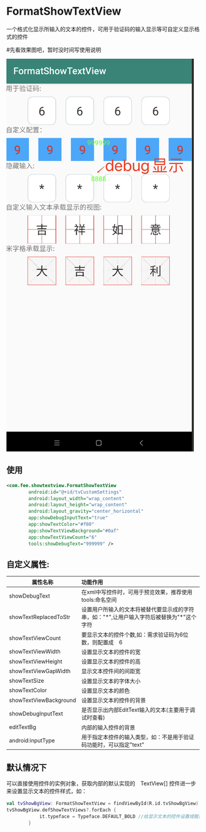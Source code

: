# FormatShowTextView
一个格式化显示所输入的文本的控件，可用于验证码的输入显示等可自定义显示格式的控件

#先看效果图吧，暂时没时间写使用说明

![使用控件效果图](https://github.com/Lyphy999/FormatShowTextView/blob/master/arts/demo1.png)

## 使用

```xml
<com.fee.showtextview.FormatShowTextView
        android:id="@+id/tvCustomSettings"
        android:layout_width="wrap_content"
        android:layout_height="wrap_content"
        android:layout_gravity="center_horizontal"
        app:showDebugInputText="true"
        app:showTextColor="#f00"
        app:showTextViewBackground="#0af"
        app:showTextViewCount="6"
        tools:showDebugText="999999" />
```

## 自定义属性:

| 属性名称               | 功能作用                                                     |
| ---------------------- | :----------------------------------------------------------- |
| showDebugText          | 在xml中写控件时，可用于预览效果，推荐使用 tools:命名空间     |
| showTextReplacedToStr  | 设置用户所输入的文本将被替代要显示成的字符串，如："*",让用户输入字符后被替换为"\*"这个字符 |
| showTextViewCount      | 要显示文本的控件个数,如：需求验证码为6位数，则配置成　6      |
| showTextViewWidth      | 设置显示文本的控件的宽                                       |
| showTextViewHeight     | 设置显示文本的控件的高                                       |
| showTextViewGapWidth   | 显示文本控件间的间距宽                                       |
| showTextSize           | 设置显示文本的字体大小                                       |
| showTextColor          | 设置显示文本的颜色                                           |
| showTextViewBackground | 设置显示文本的控件的背景                                     |
| showDebugInputText     | 是否显示出内部EditText输入的文本(主要用于调试时查看)         |
| editTextBg             | 内部的输入控件的背景                                         |
| android:inputType      | 用于指定本控件的输入类型，如：不是用于验证码功能时，可以指定"text" |

## 默认情况下

可以直接使用控件的实例对象，获取内部的默认实现的　TextView[] 控件进一步来设置显示文本的控件样式，如：

```kotlin
val tvShowBgView: FormatShowTextView = findViewById(R.id.tvShowBgView)
tvShowBgView.defShowTextViews?.forEach {
            it.typeface = Typeface.DEFAULT_BOLD //给显示文本的控件设置成粗体显示
        }
```

